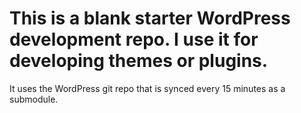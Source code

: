 # This is a blank starter WordPress development repo. I use it for developing themes or plugins.

It uses the WordPress git repo that is synced every 15 minutes as a submodule.